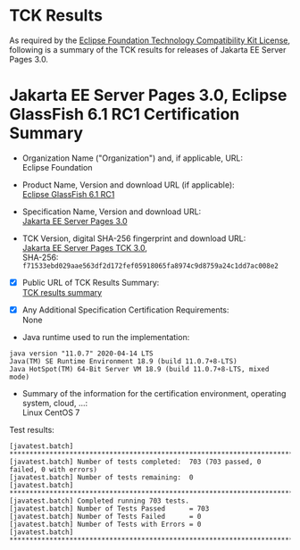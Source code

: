 TCK Results
===========

As required by the
[Eclipse Foundation Technology Compatibility Kit License](https://www.eclipse.org/legal/tck.php),
following is a summary of the TCK results for releases of Jakarta EE Server Pages 3.0.

# Jakarta EE Server Pages 3.0, Eclipse GlassFish 6.1 RC1 Certification Summary

- Organization Name ("Organization") and, if applicable, URL: <br/>
  Eclipse Foundation
  
- Product Name, Version and download URL (if applicable): <br/>
  [Eclipse GlassFish 6.1 RC1](https://download.eclipse.org/ee4j/glassfish/glassfish-6.1.0-RC1.zip)
  
- Specification Name, Version and download URL: <br/>
   [Jakarta EE Server Pages 3.0](https://jakarta.ee/specifications/pages/3.0/)
   
- TCK Version, digital SHA-256 fingerprint and download URL: <br/>
  [Jakarta EE Server Pages TCK 3.0](http://download.eclipse.org/ee4j/jakartaee-tck/jakartaee9-eftl/promoted/jakarta-pages-tck-3.0.1.zip),  
  SHA-256: `f71533ebd029aae563df2d172fef05918065fa8974c9d8759a24c1dd7ac008e2`

- [x] Public URL of TCK Results Summary: <br/>
  [TCK results summary](./TCK-Results-6.1-RC1)
  
- [x] Any Additional Specification Certification Requirements: <br/>
  None
  
- Java runtime used to run the implementation: <br/>
```
java version "11.0.7" 2020-04-14 LTS
Java(TM) SE Runtime Environment 18.9 (build 11.0.7+8-LTS)
Java HotSpot(TM) 64-Bit Server VM 18.9 (build 11.0.7+8-LTS, mixed mode)
```

- Summary of the information for the certification environment, operating system, cloud, ...: <br/>
  Linux CentOS 7
  

Test results:

```
[javatest.batch] ********************************************************************************
[javatest.batch] Number of tests completed:  703 (703 passed, 0 failed, 0 with errors)
[javatest.batch] Number of tests remaining:  0
[javatest.batch] ********************************************************************************
[javatest.batch] Completed running 703 tests.
[javatest.batch] Number of Tests Passed      = 703
[javatest.batch] Number of Tests Failed      = 0
[javatest.batch] Number of Tests with Errors = 0
[javatest.batch] ********************************************************************************

```

